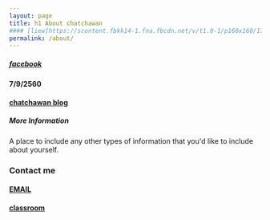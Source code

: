 ```yaml
---
layout: page
title: h1 About chatchawan
#### [liew]https://scontent.fbkk14-1.fna.fbcdn.net/v/t1.0-1/p160x160/17352279_1008507459279624_7801464048836361_n.jpg?oh=2982f342cfbf19b7263ef6367e57dc01&oe=5A4FE533
permalink: /about/
---
```


##### [facebook](https://www.facebook.com/)
#### 7/9/2560
#### [chatchawan blog](https://chatchawanliew.github.io)
##### More Information

A place to include any other types of information that you'd like to include about yourself.

### Contact me

#### [EMAIL](chatchawan.scs57@ubru.ac.th)
#### [classroom](https://classroom.google.com/c/NjkwOTAxNzI5NVpa)
